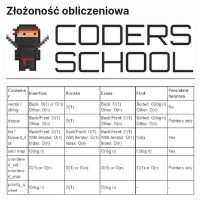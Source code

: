 <!-- .slide: data-background="#111111" -->

# Złożoność obliczeniowa

<a href="https://coders.school">
    <img width="500" src="../img/coders_school_logo.png" alt="Coders School" class="plain">
</a>

___

<img src="../img/bigO.png" alt="BigO notation" class="plain r-stretch">
